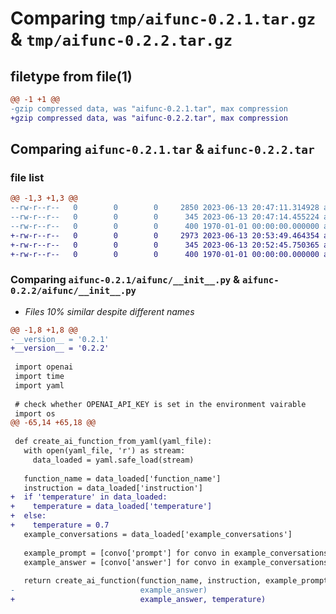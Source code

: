 # Comparing `tmp/aifunc-0.2.1.tar.gz` & `tmp/aifunc-0.2.2.tar.gz`

## filetype from file(1)

```diff
@@ -1 +1 @@
-gzip compressed data, was "aifunc-0.2.1.tar", max compression
+gzip compressed data, was "aifunc-0.2.2.tar", max compression
```

## Comparing `aifunc-0.2.1.tar` & `aifunc-0.2.2.tar`

### file list

```diff
@@ -1,3 +1,3 @@
--rw-r--r--   0        0        0     2850 2023-06-13 20:47:11.314928 aifunc-0.2.1/aifunc/__init__.py
--rw-r--r--   0        0        0      345 2023-06-13 20:47:14.455224 aifunc-0.2.1/pyproject.toml
--rw-r--r--   0        0        0      400 1970-01-01 00:00:00.000000 aifunc-0.2.1/PKG-INFO
+-rw-r--r--   0        0        0     2973 2023-06-13 20:53:49.464354 aifunc-0.2.2/aifunc/__init__.py
+-rw-r--r--   0        0        0      345 2023-06-13 20:52:45.750365 aifunc-0.2.2/pyproject.toml
+-rw-r--r--   0        0        0      400 1970-01-01 00:00:00.000000 aifunc-0.2.2/PKG-INFO
```

### Comparing `aifunc-0.2.1/aifunc/__init__.py` & `aifunc-0.2.2/aifunc/__init__.py`

 * *Files 10% similar despite different names*

```diff
@@ -1,8 +1,8 @@
-__version__ = '0.2.1'
+__version__ = '0.2.2'
 
 import openai
 import time
 import yaml
 
 # check whether OPENAI_API_KEY is set in the environment vairable
 import os
@@ -65,14 +65,18 @@
 
 def create_ai_function_from_yaml(yaml_file):
   with open(yaml_file, 'r') as stream:
     data_loaded = yaml.safe_load(stream)
 
   function_name = data_loaded['function_name']
   instruction = data_loaded['instruction']
+  if 'temperature' in data_loaded:
+    temperature = data_loaded['temperature']
+  else:
+    temperature = 0.7
   example_conversations = data_loaded['example_conversations']
 
   example_prompt = [convo['prompt'] for convo in example_conversations]
   example_answer = [convo['answer'] for convo in example_conversations]
 
   return create_ai_function(function_name, instruction, example_prompt,
-                            example_answer)
+                            example_answer, temperature)
```


